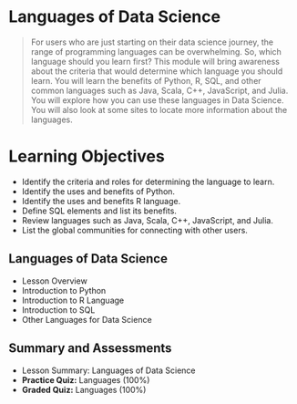 # Languages of Data Science
> For users who are just starting on their data science journey, the range of programming languages can be overwhelming. So, which language should you learn first? This module will bring awareness about the criteria that would determine which language you should learn. You will learn the benefits of Python, R, SQL, and other common languages such as Java, Scala, C++, JavaScript, and Julia. You will explore how you can use these languages in Data Science. You will also look at some sites to locate more information about the languages.
# Learning Objectives
- Identify the criteria and roles for determining the language to learn.
- Identify the uses and benefits of Python.
- Identify the uses and benefits R language.
- Define SQL elements and list its benefits.
- Review languages such as Java, Scala, C++, JavaScript, and Julia.
- List the global communities for connecting with other users.
## Languages of Data Science
- Lesson Overview
- Introduction to Python
- Introduction to R Language
- Introduction to SQL
- Other Languages for Data Science
## Summary and Assessments
- Lesson Summary: Languages of Data Science
- **Practice Quiz:** Languages (100%)
- **Graded Quiz:** Languages (100%)


